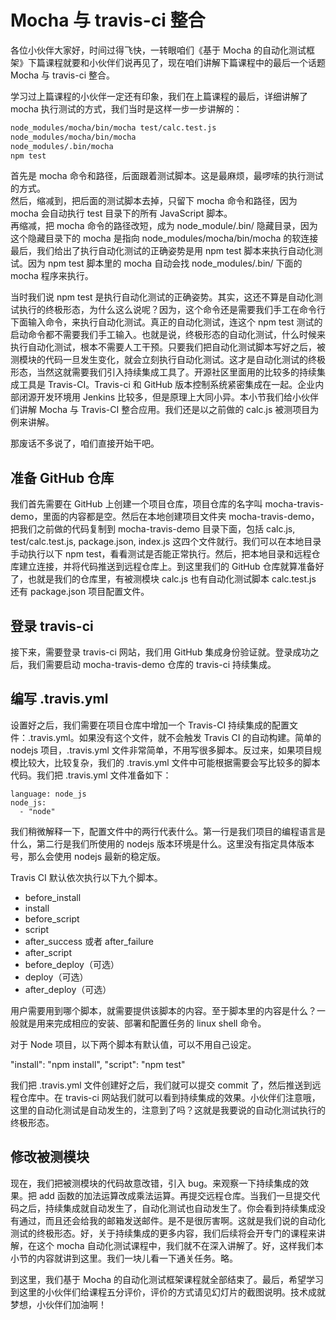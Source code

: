 # Mocha 与 travis-ci 整合

各位小伙伴大家好，时间过得飞快，一转眼咱们《基于 Mocha 的自动化测试框架》下篇课程就要和小伙伴们说再见了，现在咱们讲解下篇课程中的最后一个话题 Mocha 与 travis-ci 整合。

学习过上篇课程的小伙伴一定还有印象，我们在上篇课程的最后，详细讲解了 mocha 执行测试的方式，我们当时是这样一步一步讲解的：

```bash
node_modules/mocha/bin/mocha test/calc.test.js
node_modules/mocha/bin/mocha
node_modules/.bin/mocha
npm test
```

首先是 mocha 命令和路径，后面跟着测试脚本。这是最麻烦，最啰嗦的执行测试的方式。  
然后，缩减到，把后面的测试脚本去掉，只留下 mocha 命令和路径，因为 mocha 会自动执行 test 目录下的所有 JavaScript 脚本。  
再缩减，把 mocha 命令的路径改短，成为 node_module/.bin/ 隐藏目录，因为这个隐藏目录下的 mocha 是指向 node_modules/mocha/bin/mocha 的软连接  
最后，我们给出了执行自动化测试的正确姿势是用 npm test 脚本来执行自动化测试。因为 npm test 脚本里的 mocha 自动会找 node_modules/.bin/ 下面的 mocha 程序来执行。

当时我们说 npm test 是执行自动化测试的正确姿势。其实，这还不算是自动化测试执行的终极形态，为什么这么说呢？因为，这个命令还是需要我们手工在命令行下面输入命令，来执行自动化测试。真正的自动化测试，连这个 npm test 测试的启动命令都不需要我们手工输入。也就是说，终极形态的自动化测试，什么时候来执行自动化测试，根本不需要人工干预。只要我们把自动化测试脚本写好之后，被测模块的代码一旦发生变化，就会立刻执行自动化测试。这才是自动化测试的终极形态，当然这就需要我们引入持续集成工具了。开源社区里面用的比较多的持续集成工具是 Travis-CI。Travis-ci 和 GitHub 版本控制系统紧密集成在一起。企业内部闭源开发环境用 Jenkins 比较多，但是原理上大同小异。本小节我们给小伙伴们讲解 Mocha 与 Travis-CI 整合应用。我们还是以之前做的 calc.js 被测项目为例来讲解。

那废话不多说了，咱们直接开始干吧。

## 准备 GitHub 仓库

我们首先需要在 GitHub 上创建一个项目仓库，项目仓库的名字叫 mocha-travis-demo，里面的内容都是空。然后在本地创建项目文件夹 mocha-travis-demo，把我们之前做的代码复制到 mocha-travis-demo 目录下面，包括 calc.js, test/calc.test.js, package.json, index.js 这四个文件就行。我们可以在本地目录手动执行以下 npm test，看看测试是否能正常执行。然后，把本地目录和远程仓库建立连接，并将代码推送到远程仓库上。到这里我们的 GitHub 仓库就算准备好了，也就是我们的仓库里，有被测模块 calc.js 也有自动化测试脚本 calc.test.js 还有 package.json 项目配置文件。

## 登录 travis-ci

接下来，需要登录 travis-ci 网站，我们用 GitHub 集成身份验证就。登录成功之后，我们需要启动 mocha-travis-demo 仓库的 travis-ci 持续集成。

## 编写 .travis.yml

设置好之后，我们需要在项目仓库中增加一个 Travis-CI 持续集成的配置文件：.travis.yml。如果没有这个文件，就不会触发 Travis CI 的自动构建。简单的 nodejs 项目，.travis.yml 文件非常简单，不用写很多脚本。反过来，如果项目规模比较大，比较复杂，我们的 .travis.yml 文件中可能根据需要会写比较多的脚本代码。我们把 .travis.yml 文件准备如下：

```
language: node_js
node_js:
  - "node"
```

我们稍微解释一下，配置文件中的两行代表什么。第一行是我们项目的编程语言是什么，第二行是我们所使用的 nodejs 版本环境是什么。这里没有指定具体版本号，那么会使用 nodejs 最新的稳定版。

Travis CI 默认依次执行以下九个脚本。

- before_install
- install
- before_script
- script
- after_success 或者 after_failure
- after_script
- before_deploy（可选）
- deploy（可选）
- after_deploy（可选）

用户需要用到哪个脚本，就需要提供该脚本的内容。至于脚本里的内容是什么？一般就是用来完成相应的安装、部署和配置任务的 linux shell 命令。

对于 Node 项目，以下两个脚本有默认值，可以不用自己设定。

"install": "npm install",
"script": "npm test"

我们把 .travis.yml 文件创建好之后，我们就可以提交 commit 了，然后推送到远程仓库中。在 travis-ci 网站我们就可以看到持续集成的效果。小伙伴们注意哦，这里的自动化测试是自动发生的，注意到了吗？这就是我要说的自动化测试执行的终极形态。

## 修改被测模块

现在，我们把被测模块的代码故意改错，引入 bug。来观察一下持续集成的效果。把 add 函数的加法运算改成乘法运算。再提交远程仓库。当我们一旦提交代码之后，持续集成就自动发生了，自动化测试也自动发生了。你会看到持续集成没有通过，而且还会给我的邮箱发送邮件。是不是很厉害啊。这就是我们说的自动化测试的终极形态。好，关于持续集成的更多内容，我们后续将会开专门的课程来讲解，在这个 mocha 自动化测试课程中，我们就不在深入讲解了。好，这样我们本小节的内容就讲到这里。我们一块儿看一下通关任务。略。

到这里，我们基于 Mocha 的自动化测试框架课程就全部结束了。最后，希望学习到这里的小伙伴们给课程五分评价，评价的方式请见幻灯片的截图说明。技术成就梦想，小伙伴们加油啊！
